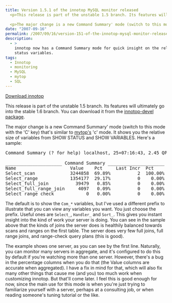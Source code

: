 ```yaml
---
title: Version 1.5.1 of the innotop MySQL monitor released
  <p>This release is part of the unstable 1.5 branch. Its features will ultimately go into the stable 1.6 branch. You can download it from the <a href="http://sourceforge.net/project/showfiles.php?group_id=186074">innotop-devel package</a>.</p>
  
  <p>The major change is a new Command Summary' mode (switch to this mode with the 'C' key) that's similar to mytop's 'c' mode.  It shows you the relative size of variables from SHOW STATUS and SHOW VARIABLES.</p>
date: "2007-09-16"
permalink: /2007/09/16/version-151-of-the-innotop-mysql-monitor-released/
description:
  - >
    innotop now has a Command Summary mode for quick insight on the relative size of
    status variables.
tags:
  - Innotop
  - monitoring
  - MySQL
  - mytop
  - SQL
---
```

<p class="download">
  <a href="http://code.google.com/p/innotop">Download innotop</a>
</p>

This release is part of the unstable 1.5 branch. Its features will ultimately go into the stable 1.6 branch. You can download it from the [innotop-devel package][1].

The major change is a new Command Summary' mode (switch to this mode with the 'C' key) that's similar to [mytop's][2] 'c' mode. It shows you the relative size of variables from SHOW STATUS and SHOW VARIABLES. Here's a sample:

<pre>Command Summary (? for help) localhost, 25+07:16:43, 2.45 QPS, 3 thd, 5.0.40

_____________________ Command Summary _____________________
Name                    Value    Pct     Last Incr  Pct    
Select_scan             3244858  69.89%          2  100.00%
Select_range            1354177  29.17%          0    0.00%
Select_full_join          39479   0.85%          0    0.00%
Select_full_range_join     4097   0.09%          0    0.00%
Select_range_check            0   0.00%          0    0.00%</pre>

The default is to show the `Com_*` variables, but I've used a different prefix to illustrate that you can view any variables you want. You just choose the prefix. Useful ones are `Select_`, `Handler_` and `Sort_`. This gives you instant insight into the kind of work your server is doing. You can see in the sample above that the kinds of joins the server does is healthily balanced towards scans and ranges on the first table. The server does very few full joins, full range joins, and range-check query plans (this is good).

The example shows one server, as you can see by the first line. Naturally, you can monitor many servers in aggregate, and it's configured to do this by default if you're watching more than one server. However, there's a bug in the percentage columns when you do that (the Value columns are accurate when aggregated). I have a fix in mind for that, which will also fix many other things that cause me (and you) too much work when customizing innotop. But that'll come later. I feel this is good enough for now, since the main use for this mode is when you're just trying to familiarize yourself with a server, perhaps at a consulting job, or when reading someone's tuning tutorial or the like.

 [1]: http://code.google.com/p/innotop
 [2]: http://jeremy.zawodny.com/mysql/mytop/
